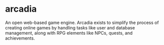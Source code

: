 arcadia
=======

An open web-based game engine.  Arcadia exists to simplify the process of
creating online games by handling tasks like user and database management,
along with RPG elements like NPCs, quests, and achievements.
